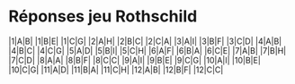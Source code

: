# Réponses jeu Rothschild

|1|A|B|
|1|B|E|
|1|C|G|
|2|A|H|
|2|B|C|
|2|C|A|
|3|A|I|
|3|B|F|
|3|C|D|
|4|A|B|
|4|B|C|
|4|C|G|
|5|A|D|
|5|B|I|
|5|C|H|
|6|A|F|
|6|B|A|
|6|C|E|
|7|A|B|
|7|B|H|
|7|C|D|
|8|A|A|
|8|B|F|
|8|C|C|
|9|A|I|
|9|B|E|
|9|C|G|
|10|A|I|
|10|B|E|
|10|C|G|
|11|A|D|
|11|B|A|
|11|C|H|
|12|A|B|
|12|B|F|
|12|C|C|
